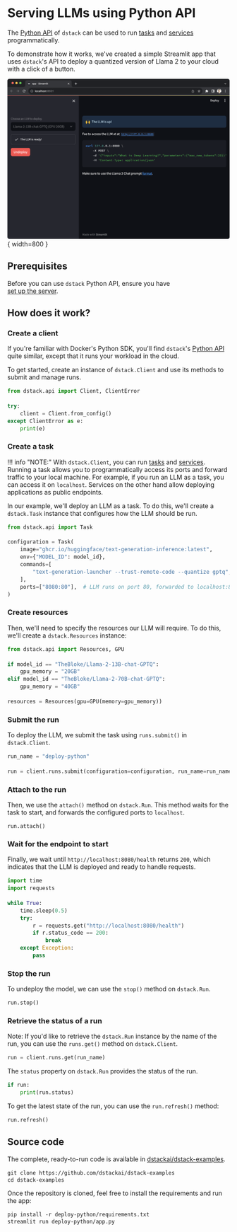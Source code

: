 # Serving LLMs using Python API

The [Python API](../docs/reference/api/python/index.md) of `dstack` can be used to run [tasks](../docs/guides/tasks.md) and [services](../docs/guides/services.md) programmatically.

To demonstrate how it works, we've created a simple Streamlit app that uses `dstack`'s API to deploy a quantized 
version of Llama 2 to your cloud with a click of a button.

![](images/python-api/dstack-python-api-streamlit-example.png){ width=800 }

## Prerequisites

Before you can use `dstack` Python API, ensure you have  
[set up the server](../docs/index.md#set-up-the-server).

## How does it work?

### Create a client

If you're familiar with Docker's Python SDK, you'll find `dstack`'s [Python API](../docs/reference/api/python/index.md) 
quite similar, except that it runs your workload in the cloud.

To get started, create an instance of `dstack.Client` and use its methods to submit and manage runs.

```python
from dstack.api import Client, ClientError

try:
    client = Client.from_config()
except ClientError as e:
    print(e)
```

### Create a task

!!! info "NOTE:"
    With `dstack.Client`, you can run [tasks](../docs/guides/tasks.md) and [services](../docs/guides/services.md).
    Running a task allows you to programmatically access its ports and
    forward traffic to your local machine. For example, if you run an LLM as a task, you can access it on `localhost`.
    Services on the other hand allow deploying applications as public endpoints.

In our example, we'll deploy an LLM as a task. To do this, we'll create a `dstack.Task` instance that configures how the
LLM should be run.

```python
from dstack.api import Task

configuration = Task(
    image="ghcr.io/huggingface/text-generation-inference:latest",
    env={"MODEL_ID": model_id},
    commands=[
        "text-generation-launcher --trust-remote-code --quantize gptq",
    ],
    ports=["8080:80"],  # LLM runs on port 80, forwarded to localhost:8080
)
```

### Create resources

Then, we'll need to specify the resources our LLM will require. To do this, we'll create a `dstack.Resources` instance:

```python
from dstack.api import Resources, GPU

if model_id == "TheBloke/Llama-2-13B-chat-GPTQ":
    gpu_memory = "20GB"
elif model_id == "TheBloke/Llama-2-70B-chat-GPTQ":
    gpu_memory = "40GB"

resources = Resources(gpu=GPU(memory=gpu_memory))
```

### Submit the run

To deploy the LLM, we submit the task using `runs.submit()` in `dstack.Client`.

```python
run_name = "deploy-python"

run = client.runs.submit(configuration=configuration, run_name=run_name, resources=resources)
```

### Attach to the run

Then, we use the `attach()` method on `dstack.Run`. This method waits for the task to start, 
and forwards the configured ports to `localhost`.

```
run.attach()
```

### Wait for the endpoint to start

Finally, we wait until `http://localhost:8080/health` returns `200`, which indicates that the LLM is deployed and ready to
handle requests.

```python
import time
import requests

while True:
    time.sleep(0.5)
    try:
        r = requests.get("http://localhost:8080/health")
        if r.status_code == 200:
            break
    except Exception:
        pass
```

### Stop the run

To undeploy the model, we can use the `stop()` method on `dstack.Run`.

```python
run.stop()
```

### Retrieve the status of a run

Note: If you'd like to retrieve the `dstack.Run` instance by the name of the run,
you can use the `runs.get()` method on `dstack.Client`.

```python
run = client.runs.get(run_name)
```

The `status` property on `dstack.Run` provides the status of the run.

```python
if run:
    print(run.status)
```

To get the latest state of the run, you can use the `run.refresh()` method:

```python
run.refresh()
```

## Source code
    
The complete, ready-to-run code is available in [dstackai/dstack-examples](https://github.com/dstackai/dstack-examples).

```shell
git clone https://github.com/dstackai/dstack-examples
cd dstack-examples
```

Once the repository is cloned, feel free to install the requirements and run the app:

```
pip install -r deploy-python/requirements.txt
streamlit run deploy-python/app.py
```